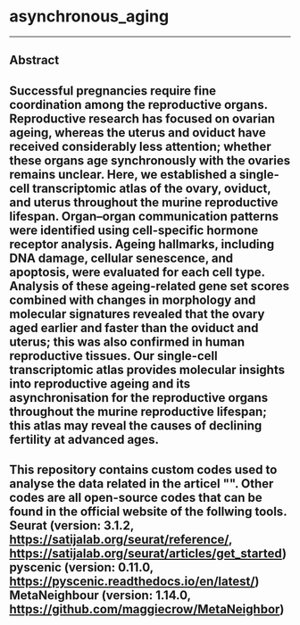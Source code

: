 # asynchronous_aging
---
## Abstract
Successful pregnancies require fine coordination among the reproductive organs. Reproductive research has focused on ovarian ageing, whereas the uterus and oviduct have received considerably less attention; whether these organs age synchronously with the ovaries remains unclear. Here, we established a single-cell transcriptomic atlas of the ovary, oviduct, and uterus throughout the murine reproductive lifespan. Organ–organ communication patterns were identified using cell-specific hormone receptor analysis. Ageing hallmarks, including DNA damage, cellular senescence, and apoptosis, were evaluated for each cell type. Analysis of these ageing-related gene set scores combined with changes in morphology and molecular signatures revealed that the ovary aged earlier and faster than the oviduct and uterus; this was also confirmed in human reproductive tissues. Our single-cell transcriptomic atlas provides molecular insights into reproductive ageing and its asynchronisation for the reproductive organs throughout the murine reproductive lifespan; this atlas may reveal the causes of declining fertility at advanced ages.
---
This repository contains custom codes used to analyse the data related in the articel "".
Other codes are all open-source codes that can be found in the official website of the follwing tools.
Seurat (version: 3.1.2, https://satijalab.org/seurat/reference/, https://satijalab.org/seurat/articles/get_started)
pyscenic (version: 0.11.0, https://pyscenic.readthedocs.io/en/latest/)
MetaNeighbour (version: 1.14.0, https://github.com/maggiecrow/MetaNeighbor)
---
